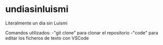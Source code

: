 # undiasinluismi
Literalmente un dia sin Luismi

Comandos utilizados:
-"git clone" para clonar el repositorio
-"code" para editar los ficheros de texto con VSCode